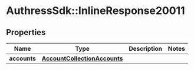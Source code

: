 # AuthressSdk::InlineResponse20011

## Properties
Name | Type | Description | Notes
------------ | ------------- | ------------- | -------------
**accounts** | [**AccountCollectionAccounts**](AccountCollectionAccounts.md) |  | 

